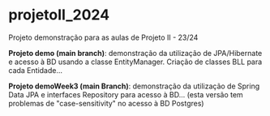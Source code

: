 # projetoII_2024
Projeto demonstração para as aulas de Projeto II - 23/24

**Projeto demo (main branch)**: demonstração da utilização de JPA/Hibernate e acesso à BD usando a classe EntityManager. Criação de classes BLL para cada Entidade...

**Projeto demoWeek3 (main Branch)**: demonstração da utilização de Spring Data JPA e interfaces Repository para acesso à BD... (esta versão tem problemas de "case-sensitivity" no acesso à BD Postgres)

